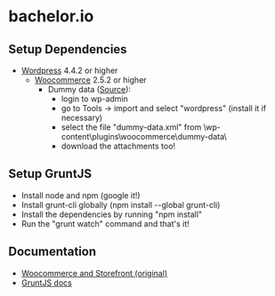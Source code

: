 # bachelor.io

## Setup Dependencies
- [Wordpress](www.wordpress.org) 4.4.2 or higher 
  - [Woocommerce](www.woothemes.com/woocommerce/) 2.5.2 or higher
    - Dummy data ([Source](https://docs.woothemes.com/document/importing-woocommerce-dummy-data/)):
      - login to wp-admin
      - go to Tools -> import and select "wordpress" (install it if necessary)
      - select the file "dummy-data.xml" from \wp-content\plugins\woocommerce\dummy-data\
      - download the attachments too!

## Setup GruntJS
- Install node and npm (google it!)
- Install grunt-cli globally (npm install --global grunt-cli)
- Install the dependencies by running "npm install"
- Run the "grunt watch" command and that's it!
 
## Documentation
- [Woocommerce and Storefront (original)](https://docs.woothemes.com/)
- [GruntJS docs](http://gruntjs.com/getting-started)
